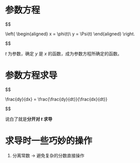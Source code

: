 # 参数方程
$$

\left\{
\begin{aligned}
x = \phi(t)\\
y = \Psi(t)
\end{aligned}
\right.

$$

$t$ 为参数，确定 $y$ 是 $x$ 的函数，成为参数方程所确定的函数。

# 参数方程求导
$$

\frac{dy}{dx} = \frac{\frac{dy}{dt}}{\frac{dx}{dt}}

$$

说白了就是**分开对 $t$ 求导**

# 求导时一些巧妙的操作
1. 分离常数 $\to$ 避免复杂的分数直接操作